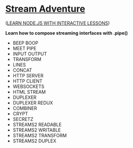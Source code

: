 [Stream Adventure](http://nodeschool.io/#stream-adventure)
================

([LEARN NODE.JS WITH INTERACTIVE LESSONS](http://nodeschool.io))

**Learn how to compose streaming interfaces with .pipe()**

 
 * BEEP BOOP                                             
 * MEET PIPE
 * INPUT OUTPUT
 * TRANSFORM
 * LINES
 * CONCAT
 * HTTP SERVER
 * HTTP CLIENT
 * WEBSOCKETS
 * HTML STREAM
 * DUPLEXER
 * DUPLEXER REDUX
 * COMBINER
 * CRYPT
 * SECRETZ
 * STREAMS2 READABLE
 * STREAMS2 WRITABLE
 * STREAMS2 TRANSFORM
 * STREAMS2 DUPLEX

